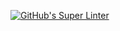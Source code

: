 [![GitHub's Super Linter](https://github.com/<ICS2O-Programming-MariaG>/<Unit1-01-HTML-HelloWorld>/workflows/GitHub's%20Super%20Linter/badge.svg)](https://github.com/<ICS2O-Programming-MariaG>/<Unit1-01-HTML-HelloWorld>/actions)